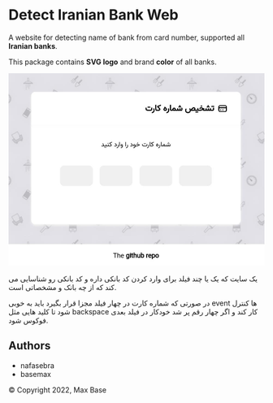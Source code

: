 # Detect Iranian Bank Web

A website for detecting name of bank from card number, supported all **Iranian banks**.

This package contains **SVG logo** and brand **color** of all banks.

[![Detect Iranian Bank Web](demo.jpg)](https://basemax.github.io/DetectIranianBankWeb/)

یک سایت که یک یا چند فیلد برای وارد کردن کد بانکی داره و کد بانکی رو شناسایی می کند که از چه بانک و مشخصاتی است.

در صورتی که شماره کارت در چهار فیلد مجزا قرار بگیرد باید به خوبی event ها کنترل شود تا کلید هایی مثل backspace کار کند و اگر چهار رقم پر شد خودکار در فیلد بعدی فوکوس شود.
## Authors

- nafasebra
- basemax

© Copyright 2022, Max Base
